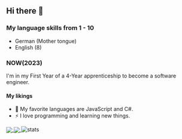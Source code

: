 <h2>Hi there 👋</h2>

<h3>My language skills from 1 - 10</h3>
<ul>
  <li>German (Mother tongue)</li>
  <li>English (8)</li>
</ul>

<h3>NOW(2023)</h3>
<p>I'm in my First Year of a 4-Year apprenticeship to become a software engineer.</p>

<h4>My likings</h4>
<ul>
  <li>🌱 My favorite languages are JavaScript and C#.</li>
  <li>⚡ I love programming and learning new things.</li>
</ul>

<a href="https://github.com/Potestas06/github-readme-stats">
  <img align="center" src="https://github-readme-stats.vercel.app/api?username=Potestas06&show_icons=true&theme=dark" />
</a>
<a href="https://github.com/Potestas06/github-readme-stats">
  <img align="center" src="https://github-readme-stats.vercel.app/api/top-langs/?username=Potestas06&theme=dark&layout=compact&hide=ShaderLab,HLSL,shell" />
</a>

<img src="https://github-readme-streak-stats.herokuapp.com/?user=potestas06&theme=dark&hide_border=true" alt="stats" />
